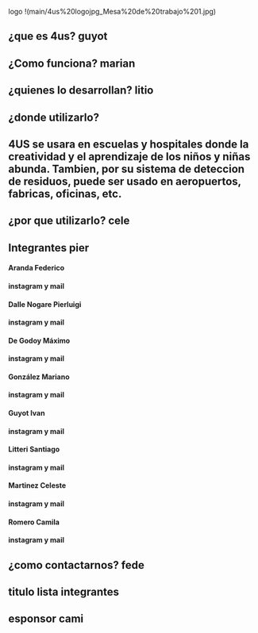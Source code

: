 

logo
!(main/4us%20logojpg_Mesa%20de%20trabajo%201.jpg)

## ¿que es 4us? guyot

## ¿Como funciona? marian

## ¿quienes lo desarrollan? litio

## ¿donde utilizarlo?

## 4US se usara en escuelas y hospitales donde la creatividad y el aprendizaje de los niños y niñas abunda. Tambien, por su sistema de deteccion de residuos, puede ser usado en aeropuertos, fabricas, oficinas, etc.

## ¿por que utilizarlo? cele

## Integrantes pier

#### Aranda Federico
#### instagram y mail

#### Dalle Nogare Pierluigi
#### instagram y mail

#### De Godoy Máximo
#### instagram y mail

#### González Mariano
#### instagram y mail

#### Guyot Ivan
#### instagram y mail

#### Litteri Santiago
#### instagram y mail

#### Martinez Celeste
#### instagram y mail

#### Romero Camila
#### instagram y mail

## ¿como contactarnos? fede

## titulo lista integrantes 

## esponsor cami
